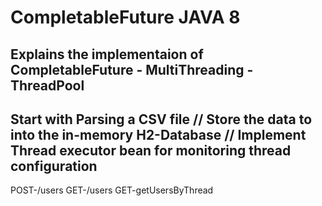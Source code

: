 # CompletableFuture JAVA 8
Explains the implementaion of CompletableFuture - MultiThreading - ThreadPool
----------------------------------------------------------------------------------
Start with Parsing a CSV file //
Store the data to into the in-memory H2-Database //
Implement Thread executor bean for monitoring thread configuration
----------------------------------------------------------------------------------
POST-/users
GET-/users
GET-getUsersByThread
